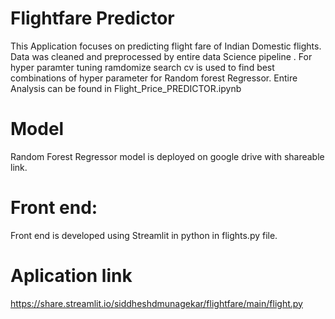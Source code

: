 # Flightfare Predictor

This Application focuses on predicting flight fare of Indian Domestic flights.
Data was cleaned and preprocessed by entire data Science pipeline .
For hyper paramter tuning ramdomize search cv is used to find best combinations of hyper parameter for Random forest Regressor.
Entire Analysis can be found in Flight_Price_PREDICTOR.ipynb 


# Model
Random Forest Regressor model is deployed on google drive with shareable link.

# Front end:
Front end is developed using Streamlit in python in flights.py file.


# Aplication link
https://share.streamlit.io/siddheshdmunagekar/flightfare/main/flight.py

